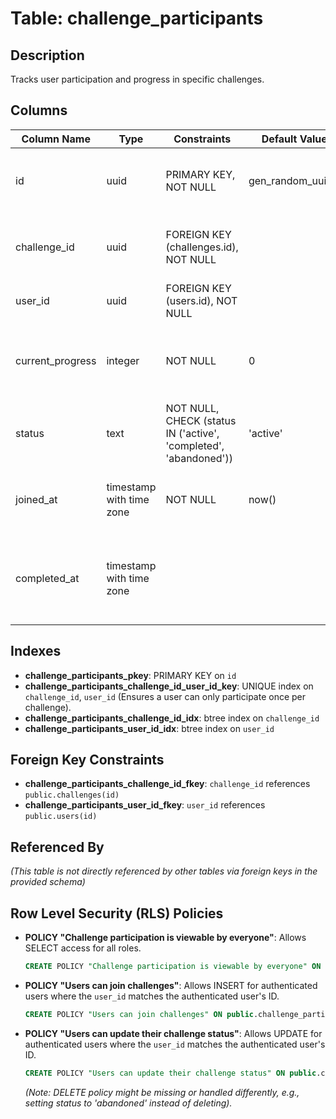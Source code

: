 # Table: challenge_participants

## Description
Tracks user participation and progress in specific challenges.

## Columns

| Column Name      | Type                     | Constraints                                          | Default Value | Description                                      |
|------------------|--------------------------|------------------------------------------------------|---------------|--------------------------------------------------|
| id               | uuid                     | PRIMARY KEY, NOT NULL                                | gen_random_uuid() | Unique identifier for the participation record.  |
| challenge_id     | uuid                     | FOREIGN KEY (challenges.id), NOT NULL                |               | ID of the challenge being participated in.       |
| user_id          | uuid                     | FOREIGN KEY (users.id), NOT NULL                     |               | ID of the participating user.                    |
| current_progress | integer                  | NOT NULL                                             | 0             | Current progress value towards the challenge objective. |
| status           | text                     | NOT NULL, CHECK (status IN ('active', 'completed', 'abandoned')) | 'active'      | Current status of the user in the challenge.     |
| joined_at        | timestamp with time zone | NOT NULL                                             | now()         | Timestamp when the user joined the challenge.    |
| completed_at     | timestamp with time zone |                                                      |               | Timestamp when the user completed the challenge (optional). |

## Indexes

- **challenge_participants_pkey**: PRIMARY KEY on `id`
- **challenge_participants_challenge_id_user_id_key**: UNIQUE index on `challenge_id`, `user_id` (Ensures a user can only participate once per challenge).
- **challenge_participants_challenge_id_idx**: btree index on `challenge_id`
- **challenge_participants_user_id_idx**: btree index on `user_id`

## Foreign Key Constraints

- **challenge_participants_challenge_id_fkey**: `challenge_id` references `public.challenges(id)`
- **challenge_participants_user_id_fkey**: `user_id` references `public.users(id)`

## Referenced By

*(This table is not directly referenced by other tables via foreign keys in the provided schema)*

## Row Level Security (RLS) Policies

- **POLICY "Challenge participation is viewable by everyone"**: Allows SELECT access for all roles.
  ```sql
  CREATE POLICY "Challenge participation is viewable by everyone" ON public.challenge_participants FOR SELECT USING (true);
  ```
- **POLICY "Users can join challenges"**: Allows INSERT for authenticated users where the `user_id` matches the authenticated user's ID.
  ```sql
  CREATE POLICY "Users can join challenges" ON public.challenge_participants FOR INSERT WITH CHECK (auth.uid() = user_id);
  ```
- **POLICY "Users can update their challenge status"**: Allows UPDATE for authenticated users where the `user_id` matches the authenticated user's ID.
  ```sql
  CREATE POLICY "Users can update their challenge status" ON public.challenge_participants FOR UPDATE USING (auth.uid() = user_id);
  ```
  *(Note: DELETE policy might be missing or handled differently, e.g., setting status to 'abandoned' instead of deleting).*
